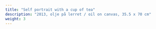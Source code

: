 ```yaml
---
title: "Self portrait with a cup of tea"
description: "2013, olje på lerret / oil on canvas, 35.5 x 70 cm"
weight: 3
---
```

